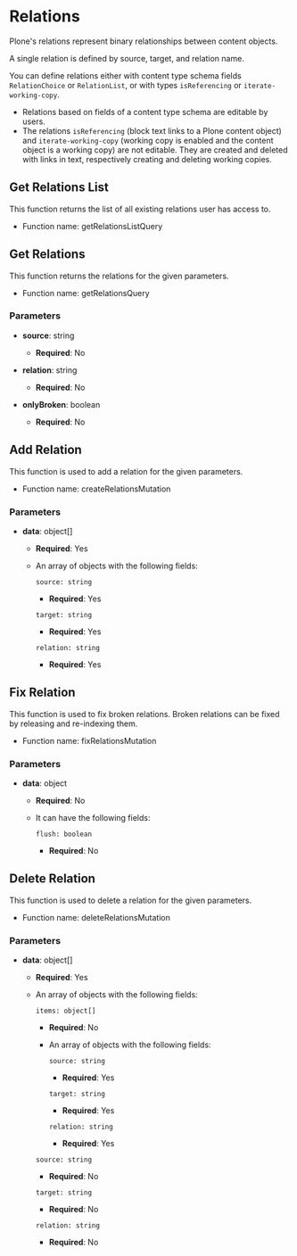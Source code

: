 # Relations

Plone's relations represent binary relationships between content objects.

A single relation is defined by source, target, and relation name.

You can define relations either with content type schema fields `RelationChoice` or `RelationList`, or with types `isReferencing` or `iterate-working-copy`.

- Relations based on fields of a content type schema are editable by users.
- The relations `isReferencing` (block text links to a Plone content object) and `iterate-working-copy` (working copy is enabled and the content object is a working copy) are not editable.
  They are created and deleted with links in text, respectively creating and deleting working copies.

## Get Relations List

This function returns the list of all existing relations user has access to.

- Function name: getRelationsListQuery

## Get Relations

This function returns the relations for the given parameters.

- Function name: getRelationsQuery

### Parameters

- **source**: string

  - **Required**: No

- **relation**: string

  - **Required**: No

- **onlyBroken**: boolean

  - **Required**: No

## Add Relation

This function is used to add a relation for the given parameters.

- Function name: createRelationsMutation

### Parameters

- **data**: object[]

  - **Required**: Yes
  - An array of objects with the following fields:

    `source: string`

    - **Required**: Yes

    `target: string`

    - **Required**: Yes

    `relation: string`

    - **Required**: Yes

## Fix Relation

This function is used to fix broken relations. Broken relations can be fixed by releasing and re-indexing them.

- Function name: fixRelationsMutation

### Parameters

- **data**: object

  - **Required**: No
  - It can have the following fields:

    `flush: boolean`

    - **Required**: No

## Delete Relation

This function is used to delete a relation for the given parameters.

- Function name: deleteRelationsMutation

### Parameters

- **data**: object[]

  - **Required**: Yes
  - An array of objects with the following fields:

    `items: object[]`

    - **Required**: No
    - An array of objects with the following fields:

      `source: string`

      - **Required**: Yes

      `target: string`

      - **Required**: Yes

      `relation: string`

      - **Required**: Yes

    `source: string`

    - **Required**: No

    `target: string`

    - **Required**: No

    `relation: string`

    - **Required**: No
